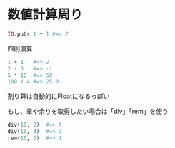# 数値計算周り

```elixir
IO.puts 1 + 1 #=> 2
```

四則演算

```elixir
1 + 1   #=> 2
2 - 3   #=> -1
5 * 10  #=> 50
100 / 4 #=> 25.0
```

割り算は自動的にFloatになるっぽい

もし、章や余りを取得したい場合は「div」「rem」を使う

```elixir
div(10, 2)  #=> 5
div(10, 3)  #=> 3
rem(10, 3)  #=> 1
```
